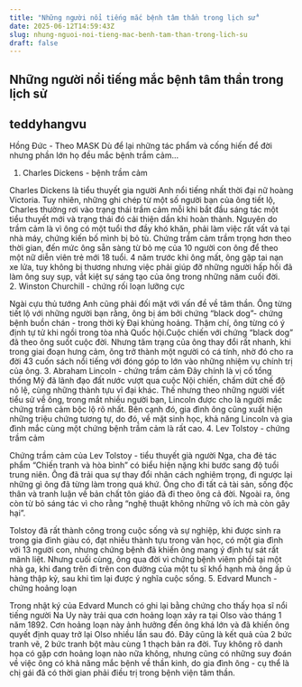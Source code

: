 ```yaml
---
title: "Những người nổi tiếng mắc bệnh tâm thần trong lịch sử"
date: 2025-06-12T14:59:43Z
slug: nhung-nguoi-noi-tieng-mac-benh-tam-than-trong-lich-su
draft: false
---
```


## Những người nổi tiếng mắc bệnh tâm thần trong lịch sử

## teddyhangvu

Hồng Đức - Theo MASK
Dù để lại những tác phẩm và cống hiến để đời nhưng phần lớn họ đều mắc bệnh trầm cảm...
1. Charles Dickens - bệnh trầm cảm

Charles Dickens là tiểu thuyết gia người Anh nổi tiếng nhất thời đại nữ hoàng Victoria. Tuy nhiên, những ghi chép từ một số người bạn của ông tiết lộ, Charles thường rơi vào trạng thái trầm cảm mỗi khi bắt đầu sáng tác một tiểu thuyết mới và trạng thái đó cải thiện dần khi hoàn thành. Nguyên do trầm cảm là vì ông có một tuổi thơ đầy khó khăn, phải làm việc rất vất vả tại nhà máy, chứng kiến bố mình bị bỏ tù. 
Chứng trầm cảm trầm trọng hơn theo thời gian, đến mức ông sẵn sàng từ bỏ mẹ của 10 người con ông để theo một nữ diễn viên trẻ mới 18 tuổi. 4 năm trước khi ông mất, ông gặp tai nạn xe lửa, tuy không bị thương nhưng việc phải giúp đỡ những người hấp hối đã làm ông suy sụp, vắt kiệt sự sáng tạo của ông trong những năm cuối đời.  
2. Winston Churchill - chứng rối loạn lưỡng cực

Ngài cựu thủ tướng Anh cũng phải đối mặt với vấn đề về tâm thần. Ông từng tiết lộ với những người bạn rằng, ông bị ám bởi chứng “black dog”- chứng bệnh buồn chán - trong thời kỳ Đại khủng hoảng. Thậm chí, ông từng có ý định tự tử khi ngồi trong tòa nhà Quốc hội.Cuộc chiến với chứng “black dog” đã theo ông suốt cuộc đời. Nhưng tâm trạng của ông thay đổi rất nhanh, khi trong giai đoạn hưng cảm, ông trở thành một người có cá tính, nhờ đó cho ra đời 43 cuốn sách nổi tiếng với đóng góp to lớn vào những nhiệm vụ chính trị của ông.
3. Abraham Lincoln - chứng trầm cảm
Đây chính là vị cố tổng thống Mỹ đã lãnh đạo đất nước vượt qua cuộc Nội chiến, chấm dứt chế độ nô lệ, cùng những thành tựu vĩ đại khác. Thế nhưng theo những người viết tiểu sử về ông, trong mắt nhiều người bạn, Lincoln được cho là người mắc chứng trầm cảm bộc lộ rõ nhất. 
Bên cạnh đó, gia đình ông cũng xuất hiện những triệu chứng tương tự, do đó, về mặt sinh học, khả năng Lincoln và gia đình mắc cùng một chứng bệnh trầm cảm là rất cao.
4. Lev Tolstoy - chứng trầm cảm

Chứng trầm cảm của Lev Tolstoy - tiểu thuyết già người Nga, cha đẻ tác phẩm “Chiến tranh và hòa bình” có biểu hiện nặng khi bước sang độ tuổi trung niên. Ông đã trải qua sự thay đổi nhân cách nghiêm trọng, đi ngược lại những gì ông đã từng làm trong quá khứ. Ông cho đi tất cả tài sản, sống độc thân và tranh luận về bản chất tôn giáo đã đi theo ông cả đời. Ngoài ra, ông còn từ bỏ sáng tác vì cho rằng “nghệ thuật không những vô ích mà còn gây hại”. 
 
Tolstoy đã rất thành công trong cuộc sống và sự nghiệp, khi được sinh ra trong gia đình giàu có, đạt nhiều thành tựu trong văn học, có một gia đình với 13 người con, nhưng chứng bệnh đã khiến ông mang ý định tự sát rất mãnh liệt. 
Nhưng cuối cùng, ông qua đời vì chứng bệnh viêm phổi tại một nhà ga, khi đang trên đi trên con đường của một tu sĩ khổ hạnh mà ông ấp ủ hàng thập kỷ, sau khi tìm lại được ý nghĩa cuộc sống. 
5. Edvard Munch - chứng hoảng loạn

Trong nhật ký của Edvard Munch có ghi lại bằng chứng cho thấy họa sĩ nổi tiếng người Na Uy này trải qua cơn hoảng loạn xảy ra tại Olso vào tháng 1 năm 1892. 
Cơn hoảng loạn này ảnh hưởng đến ông khá lớn và đã khiến ông quyết định quay trở lại Olso nhiều lần sau đó. Đây cũng là kết quả của 2 bức tranh vẽ, 2 bức tranh bột màu cùng 1 thạch bản ra đời. Tuy không rõ danh họa có gặp cơn hoảng loạn nào nữa không, nhưng cũng có những suy đoán về việc ông có khả năng mắc bệnh về thần kinh, do gia đình ông - cụ thể là chị gái đã có thời gian phải điều trị trong bệnh viện tâm thần.